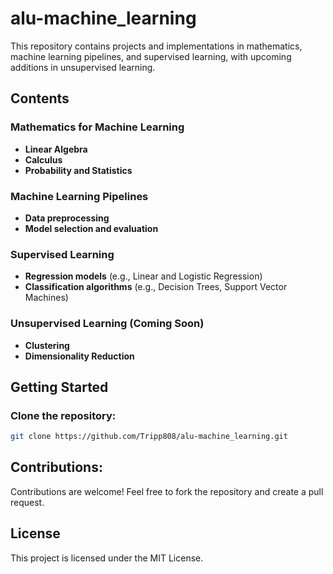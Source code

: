 # alu-machine_learning

This repository contains projects and implementations in mathematics, machine learning pipelines, and supervised learning, with upcoming additions in unsupervised learning.

## Contents

### Mathematics for Machine Learning
- **Linear Algebra**  
- **Calculus**  
- **Probability and Statistics**  

### Machine Learning Pipelines
- **Data preprocessing**  
- **Model selection and evaluation**  

### Supervised Learning
- **Regression models** (e.g., Linear and Logistic Regression)  
- **Classification algorithms** (e.g., Decision Trees, Support Vector Machines)  

### Unsupervised Learning (Coming Soon)
- **Clustering**  
- **Dimensionality Reduction**  

## Getting Started

### Clone the repository:
```bash
git clone https://github.com/Tripp808/alu-machine_learning.git
```
## Contributions:
Contributions are welcome! Feel free to fork the repository and create a pull request.

## License
This project is licensed under the MIT License.
